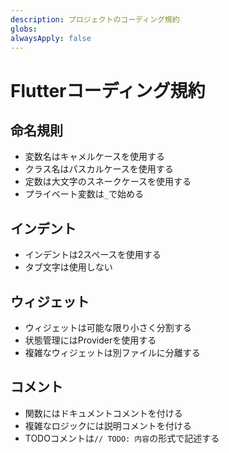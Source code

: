 ```yaml
---
description: プロジェクトのコーディング規約
globs: 
alwaysApply: false
---
```


# Flutterコーディング規約

## 命名規則

- 変数名はキャメルケースを使用する
- クラス名はパスカルケースを使用する
- 定数は大文字のスネークケースを使用する
- プライベート変数は`_`で始める

## インデント

- インデントは2スペースを使用する
- タブ文字は使用しない

## ウィジェット

- ウィジェットは可能な限り小さく分割する
- 状態管理にはProviderを使用する
- 複雑なウィジェットは別ファイルに分離する

## コメント

- 関数にはドキュメントコメントを付ける
- 複雑なロジックには説明コメントを付ける
- TODOコメントは`// TODO: 内容`の形式で記述する 